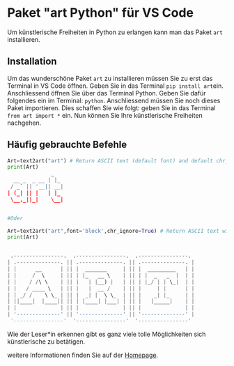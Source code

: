 # Paket "art Python" für VS Code
Um künstlerische Freiheiten in Python zu erlangen kann man das Paket `art` installieren.

## Installation
Um das wunderschöne Paket `art` zu installieren müssen Sie zu erst das Terminal in VS Code öffnen. Geben Sie in das Terminal `pip install art`ein. Anschliessend öffnen Sie über das Terminal Python. Geben Sie dafür folgendes ein im Terminal: `python`. Anschliessend müssen Sie noch dieses Paket importieren. Dies schaffen Sie wie folgt: geben Sie in das Terminal `from art import *` ein. Nun können Sie Ihre künstlerische Freiheiten nachgehen.

## Häufig gebrauchte Befehle
```python
Art=text2art("art") # Return ASCII text (default font) and default chr_ignore=True 
print(Art)
              _   
  __ _  _ __ | |_ 
 / _` || '__|| __|
| (_| || |   | |_ 
 \__,_||_|    \__|


#Oder

Art=text2art("art",font='block',chr_ignore=True) # Return ASCII text with block font
print(Art)


 .----------------.  .----------------.  .----------------.
| .--------------. || .--------------. || .--------------. |
| |      __      | || |  _______     | || |  _________   | |
| |     /  \     | || | |_   __ \    | || | |  _   _  |  | |
| |    / /\ \    | || |   | |__) |   | || | |_/ | | \_|  | |
| |   / ____ \   | || |   |  __ /    | || |     | |      | |
| | _/ /    \ \_ | || |  _| |  \ \_  | || |    _| |_     | |
| ||____|  |____|| || | |____| |___| | || |   |_____|    | |
| |              | || |              | || |              | |
| '--------------' || '--------------' || '--------------' |
 '----------------'  '----------------'  '----------------'
```
Wie der Leser*in erkennen gibt es ganz viele tolle Möglichkeiten sich künstlerische zu betätigen. 

weitere Informationen finden Sie auf der [Homepage](https://pypi.org/project/art/). 